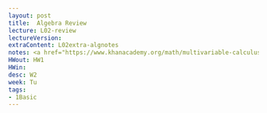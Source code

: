 ```yaml
---
layout: post
title:  Algebra Review
lecture: L02-review
lectureVersion: 
extraContent: L02extra-algnotes
notes: <a href="https://www.khanacademy.org/math/multivariable-calculus"> Useful Math</a>
HWout: HW1 
HWin:
desc: W2
week: Tu
tags:
- 1Basic
---
```

